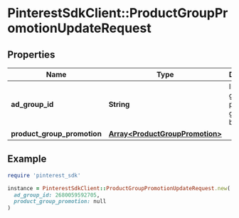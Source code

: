 # PinterestSdkClient::ProductGroupPromotionUpdateRequest

## Properties

| Name | Type | Description | Notes |
| ---- | ---- | ----------- | ----- |
| **ad_group_id** | **String** | ID of the ad group the product group belongs to. |  |
| **product_group_promotion** | [**Array&lt;ProductGroupPromotion&gt;**](ProductGroupPromotion.md) |  |  |

## Example

```ruby
require 'pinterest_sdk'

instance = PinterestSdkClient::ProductGroupPromotionUpdateRequest.new(
  ad_group_id: 2680059592705,
  product_group_promotion: null
)
```

